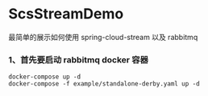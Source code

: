 # ScsStreamDemo 
最简单的展示如何使用 spring-cloud-stream 以及 rabbitmq
### 1、首先要启动 rabbitmq docker 容器
```shell
docker-compose up -d
docker-compose -f example/standalone-derby.yaml up -d
```


